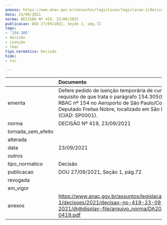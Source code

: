 ```yaml
---
anexos: https://www.anac.gov.br/assuntos/legislacao/legislacao-1/decisoes/2021/decisao-no-419-23-09-2021/@@display-file/arquivo_norma/DA2021-0419.pdf
data: 23/09/2021
norma: DECISÃO Nº 419, 23/09/2021
publicacao: DOU 27/09/2021, Seção 1, pág.72
tags:
- '154.305'
- decisão
- isenção
- rbac
tipo_normatico: Decisão
hide: 
- toc 
 
---
```


|                    | Documento                                                                                                                                                                                                                         |
|:-------------------|:----------------------------------------------------------------------------------------------------------------------------------------------------------------------------------------------------------------------------------|
| ementa             | Defere pedido de isenção temporária de cumprimento do requisito de que trata o parágrafo 154.305(f)(1)(i) do RBAC nº 154 no Aeroporto de São Paulo/Congonhas - Deputado Freitas Nobre, localizado em São Paulo/SP (CIAD: SP0001). |
| norma              | DECISÃO Nº 419, 23/09/2021                                                                                                                                                                                                        |
| tornada_sem_efeito |                                                                                                                                                                                                                                   |
| alterada           |                                                                                                                                                                                                                                   |
| data               | 23/09/2021                                                                                                                                                                                                                        |
| outros             |                                                                                                                                                                                                                                   |
| tipo_normatico     | Decisão                                                                                                                                                                                                                           |
| publicacao         | DOU 27/09/2021, Seção 1, pág.72                                                                                                                                                                                                   |
| revogada           |                                                                                                                                                                                                                                   |
| em_vigor           |                                                                                                                                                                                                                                   |
| anexos             | https://www.anac.gov.br/assuntos/legislacao/legislacao-1/decisoes/2021/decisao-no-419-23-09-2021/@@display-file/arquivo_norma/DA2021-0419.pdf                                                                                     |